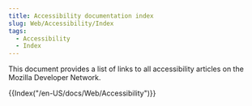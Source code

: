 ```yaml
---
title: Accessibility documentation index
slug: Web/Accessibility/Index 
tags:
  - Accessibility
  - Index
---
```

This document provides a list of links to all accessibility articles on the Mozilla Developer Network.

{{Index("/en-US/docs/Web/Accessibility")}}
